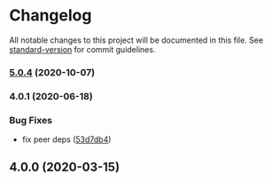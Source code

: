 # Changelog

All notable changes to this project will be documented in this file. See [standard-version](https://github.com/conventional-changelog/standard-version) for commit guidelines.

### [5.0.4](https://github.com/datorama/akita/compare/akita-ng-devtools-v5.0.3...akita-ng-devtools-v5.0.4) (2020-10-07)

### 4.0.1 (2020-06-18)

### Bug Fixes

- fix peer deps ([53d7db4](https://github.com/datorama/akita/commit/53d7db4c862490276efdbf920bfac79f5c33cbbe))

## 4.0.0 (2020-03-15)
